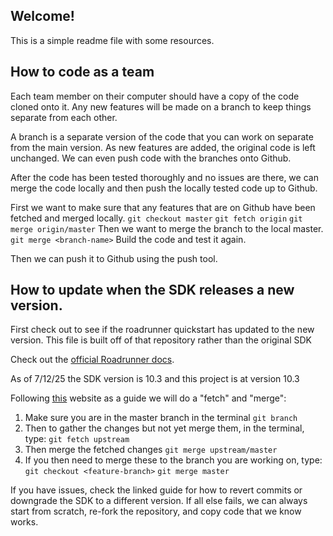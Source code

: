 ## Welcome!

This is a simple readme file with some resources.

## How to code as a team

Each team member on their computer should have a copy of the code cloned onto it.
Any new features will be made on a branch to keep things separate from each other.

A branch is a separate version of the code that you can work on separate from the main version.
As new features are added, the original code is left unchanged.  We can even push code with
the branches onto Github.

After the code has been tested thoroughly and no issues are there, we can merge the code locally
and then push the locally tested code up to Github.

First we want to make sure that any features that are on Github have been fetched and merged locally.
    `git checkout master`
    `git fetch origin`
    `git merge origin/master`
Then we want to merge the branch to the local master.
    `git merge <branch-name>`
Build the code and test it again.

Then we can push it to Github using the push tool.

## How to update when the SDK releases a new version.

First check out to see if the roadrunner quickstart has updated to the new version.
This file is built off of that repository rather than the original SDK

Check out the [official Roadrunner docs](https://rr.brott.dev/docs/v1-0/tuning/).

As of 7/12/25 the SDK version is 10.3 and this project is at version 10.3

Following [this](https://ftc-docs.firstinspires.org/en/latest/programming_resources/tutorial_specific/android_studio/fork_and_clone_github_repository/Fork-and-Clone-From-GitHub.html) website as a guide we will do a "fetch" and "merge":

1. Make sure you are in the master branch in the terminal
    `git branch`
2. Then to gather the changes but not yet merge them, in the terminal, type:
    `git fetch upstream`
3. Then merge the fetched changes
    `git merge upstream/master`
4. If  you then need to merge these to the branch you are working on, type:
    `git checkout <feature-branch>`
    `git merge master`

If you have issues, check the linked guide for how to revert commits 
or downgrade the SDK to a different version.  If all else fails, we can
always start from scratch, re-fork the repository, and copy code that
we know works.
